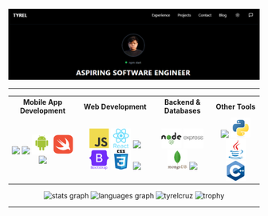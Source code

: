 <img/>![](https://github.com/tyrelcruz/tyrelcruz/blob/main/GITHUB_HEADER.png)
__________________

<table>
  <tr>
    <th>Mobile App Development</th>
    <th>Web Development</th>
    <th>Backend & Databases</th>
    <th>Other Tools</th>
  </tr>
  <tr>
    <td align="center">
      <a href="https://flutter.dev"><img src="https://www.vectorlogo.zone/logos/flutterio/flutterio-icon.svg" width="40"/></a>
      <a href="https://dart.dev"><img src="https://www.vectorlogo.zone/logos/dartlang/dartlang-icon.svg" width="40"/></a>
      <a href="https://developer.android.com"><img src="https://raw.githubusercontent.com/devicons/devicon/master/icons/android/android-original-wordmark.svg" width="40"/></a>
      <a href="https://developer.apple.com/swift/"><img src="https://raw.githubusercontent.com/devicons/devicon/master/icons/swift/swift-original.svg" width="40"/></a>
      <a href="https://kotlinlang.org"><img src="https://www.vectorlogo.zone/logos/kotlinlang/kotlinlang-icon.svg" width="40"/></a>
    </td>
    <td align="center">
      <a href="https://developer.mozilla.org/en-US/docs/Web/JavaScript"><img src="https://raw.githubusercontent.com/devicons/devicon/master/icons/javascript/javascript-original.svg" width="40"/></a>
      <a href="https://reactjs.org/"><img src="https://raw.githubusercontent.com/devicons/devicon/master/icons/react/react-original-wordmark.svg" width="40"/></a>
      <a href="https://tailwindcss.com/"><img src="https://www.vectorlogo.zone/logos/tailwindcss/tailwindcss-icon.svg" width="40"/></a>
      <a href="https://getbootstrap.com"><img src="https://raw.githubusercontent.com/devicons/devicon/master/icons/bootstrap/bootstrap-plain-wordmark.svg" width="40"/></a>
      <a href="https://www.css3.com/"><img src="https://raw.githubusercontent.com/devicons/devicon/master/icons/css3/css3-original-wordmark.svg" width="40"/></a>
      <a href="https://www.framer.com/"><img src="https://www.vectorlogo.zone/logos/framer/framer-icon.svg" width="40"/></a>
    </td>
    <td align="center">
      <a href="https://nodejs.org"><img src="https://raw.githubusercontent.com/devicons/devicon/master/icons/nodejs/nodejs-original-wordmark.svg" width="40"/></a>
      <a href="https://expressjs.com"><img src="https://raw.githubusercontent.com/devicons/devicon/master/icons/express/express-original-wordmark.svg" width="40"/></a>
      <a href="https://www.mongodb.com/"><img src="https://raw.githubusercontent.com/devicons/devicon/master/icons/mongodb/mongodb-original-wordmark.svg" width="40"/></a>
      <a href="https://firebase.google.com/"><img src="https://www.vectorlogo.zone/logos/firebase/firebase-icon.svg" width="40"/></a>
    </td>
    <td align="center">
      <a href="https://git-scm.com/"><img src="https://www.vectorlogo.zone/logos/git-scm/git-scm-icon.svg" width="40"/></a>
      <a href="https://www.python.org"><img src="https://raw.githubusercontent.com/devicons/devicon/master/icons/python/python-original.svg" width="40"/></a>
      <a href="https://www.java.com"><img src="https://raw.githubusercontent.com/devicons/devicon/master/icons/java/java-original.svg" width="40"/></a>
      <a href="https://www.w3schools.com/cpp/"><img src="https://raw.githubusercontent.com/devicons/devicon/master/icons/cplusplus/cplusplus-original.svg" width="40"/></a>
    </td>
  </tr>
</table>


<div style="text-align: center;">
  <img src="https://github-readme-stats.vercel.app/api?username=tyrelcruz&theme=tokyonight&show_icons=true&hide_border=true&count_private=true" height="124" alt="stats graph" />
  <img src="https://github-readme-stats.vercel.app/api/top-langs/?username=tyrelcruz&theme=tokyonight&show_icons=true&hide_border=true&layout=compact" height="124" alt="languages graph" />
  <img src="https://streak-stats.vercel.app/?user=tyrelcruz&theme=tokyonight&hide_border=true" height="124" alt="tyrelcruz" />
  <img src="https://github-profile-trophy.vercel.app/?username=tyrelcruz&title=MultiLanguage,Commits,Repositories,PullRequest,Contributed,Issues,Experience,Reviews,Stars,Followers&theme=darkhub&no-frame=true&row=1&column=9" alt="trophy" />
</div>

__________________
